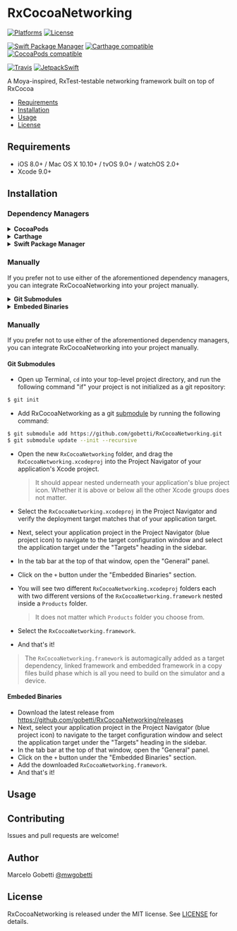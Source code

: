 # RxCocoaNetworking

[![Platforms](https://img.shields.io/cocoapods/p/RxCocoaNetworking.svg)](https://cocoapods.org/pods/RxCocoaNetworking)
[![License](https://img.shields.io/cocoapods/l/RxCocoaNetworking.svg)](https://raw.githubusercontent.com/gobetti/RxCocoaNetworking/master/LICENSE)

[![Swift Package Manager](https://img.shields.io/badge/Swift%20Package%20Manager-compatible-brightgreen.svg)](https://github.com/apple/swift-package-manager)
[![Carthage compatible](https://img.shields.io/badge/Carthage-compatible-4BC51D.svg?style=flat)](https://github.com/Carthage/Carthage)
[![CocoaPods compatible](https://img.shields.io/cocoapods/v/RxCocoaNetworking.svg)](https://cocoapods.org/pods/RxCocoaNetworking)

[![Travis](https://img.shields.io/travis/gobetti/RxCocoaNetworking/master.svg)](https://travis-ci.org/gobetti/RxCocoaNetworking/branches)
[![JetpackSwift](https://img.shields.io/badge/JetpackSwift-framework-red.svg)](http://github.com/JetpackSwift/FrameworkTemplate)

A Moya-inspired, RxTest-testable networking framework built on top of RxCocoa

- [Requirements](#requirements)
- [Installation](#installation)
- [Usage](#usage)
- [License](#license)

## Requirements

- iOS 8.0+ / Mac OS X 10.10+ / tvOS 9.0+ / watchOS 2.0+
- Xcode 9.0+

## Installation

### Dependency Managers
<details>
  <summary><strong>CocoaPods</strong></summary>

[CocoaPods](http://cocoapods.org) is a dependency manager for Cocoa projects. You can install it with the following command:

```bash
$ gem install cocoapods
```

To integrate RxCocoaNetworking into your Xcode project using CocoaPods, specify it in your `Podfile`:

```ruby
source 'https://github.com/CocoaPods/Specs.git'
platform :ios, '8.0'
use_frameworks!

pod 'RxCocoaNetworking', '~> 3.0.0'
```

Then, run the following command:

```bash
$ pod install
```

</details>

<details>
  <summary><strong>Carthage</strong></summary>

[Carthage](https://github.com/Carthage/Carthage) is a decentralized dependency manager that automates the process of adding frameworks to your Cocoa application.

You can install Carthage with [Homebrew](http://brew.sh/) using the following command:

```bash
$ brew update
$ brew install carthage
```

To integrate RxCocoaNetworking into your Xcode project using Carthage, specify it in your `Cartfile`:

```ogdl
github "gobetti/RxCocoaNetworking" ~> 3.0.0
```

</details>

<details>
  <summary><strong>Swift Package Manager</strong></summary>

To use RxCocoaNetworking as a [Swift Package Manager](https://swift.org/package-manager/) package just add the following in your Package.swift file.

``` swift
import PackageDescription

let package = Package(
    name: "HelloRxCocoaNetworking",
    dependencies: [
        .Package(url: "https://github.com/gobetti/RxCocoaNetworking.git", .upToNextMajor(from: "3.0.0"))
    ]
)
```
</details>

### Manually

If you prefer not to use either of the aforementioned dependency managers, you can integrate RxCocoaNetworking into your project manually.

<details>
  <summary><strong>Git Submodules</strong></summary><p>

- Open up Terminal, `cd` into your top-level project directory, and run the following command "if" your project is not initialized as a git repository:

```bash
$ git init
```

- Add RxCocoaNetworking as a git [submodule](http://git-scm.com/docs/git-submodule) by running the following command:

```bash
$ git submodule add https://github.com/gobetti/RxCocoaNetworking.git
$ git submodule update --init --recursive
```

- Open the new `RxCocoaNetworking` folder, and drag the `RxCocoaNetworking.xcodeproj` into the Project Navigator of your application's Xcode project.

    > It should appear nested underneath your application's blue project icon. Whether it is above or below all the other Xcode groups does not matter.

- Select the `RxCocoaNetworking.xcodeproj` in the Project Navigator and verify the deployment target matches that of your application target.
- Next, select your application project in the Project Navigator (blue project icon) to navigate to the target configuration window and select the application target under the "Targets" heading in the sidebar.
- In the tab bar at the top of that window, open the "General" panel.
- Click on the `+` button under the "Embedded Binaries" section.
- You will see two different `RxCocoaNetworking.xcodeproj` folders each with two different versions of the `RxCocoaNetworking.framework` nested inside a `Products` folder.

    > It does not matter which `Products` folder you choose from.

- Select the `RxCocoaNetworking.framework`.

- And that's it!

> The `RxCocoaNetworking.framework` is automagically added as a target dependency, linked framework and embedded framework in a copy files build phase which is all you need to build on the simulator and a device.

</p></details>

<details>
  <summary><strong>Embeded Binaries</strong></summary><p>

- Download the latest release from https://github.com/gobetti/RxCocoaNetworking/releases
- Next, select your application project in the Project Navigator (blue project icon) to navigate to the target configuration window and select the application target under the "Targets" heading in the sidebar.
- In the tab bar at the top of that window, open the "General" panel.
- Click on the `+` button under the "Embedded Binaries" section.
- Add the downloaded `RxCocoaNetworking.framework`.
- And that's it!

</p></details>

### Manually

If you prefer not to use either of the aforementioned dependency managers, you can integrate RxCocoaNetworking into your project manually.

#### Git Submodules

- Open up Terminal, `cd` into your top-level project directory, and run the following command "if" your project is not initialized as a git repository:

```bash
$ git init
```

- Add RxCocoaNetworking as a git [submodule](http://git-scm.com/docs/git-submodule) by running the following command:

```bash
$ git submodule add https://github.com/gobetti/RxCocoaNetworking.git
$ git submodule update --init --recursive
```

- Open the new `RxCocoaNetworking` folder, and drag the `RxCocoaNetworking.xcodeproj` into the Project Navigator of your application's Xcode project.

    > It should appear nested underneath your application's blue project icon. Whether it is above or below all the other Xcode groups does not matter.

- Select the `RxCocoaNetworking.xcodeproj` in the Project Navigator and verify the deployment target matches that of your application target.
- Next, select your application project in the Project Navigator (blue project icon) to navigate to the target configuration window and select the application target under the "Targets" heading in the sidebar.
- In the tab bar at the top of that window, open the "General" panel.
- Click on the `+` button under the "Embedded Binaries" section.
- You will see two different `RxCocoaNetworking.xcodeproj` folders each with two different versions of the `RxCocoaNetworking.framework` nested inside a `Products` folder.

    > It does not matter which `Products` folder you choose from.

- Select the `RxCocoaNetworking.framework`.

- And that's it!

> The `RxCocoaNetworking.framework` is automagically added as a target dependency, linked framework and embedded framework in a copy files build phase which is all you need to build on the simulator and a device.

#### Embeded Binaries

- Download the latest release from https://github.com/gobetti/RxCocoaNetworking/releases
- Next, select your application project in the Project Navigator (blue project icon) to navigate to the target configuration window and select the application target under the "Targets" heading in the sidebar.
- In the tab bar at the top of that window, open the "General" panel.
- Click on the `+` button under the "Embedded Binaries" section.
- Add the downloaded `RxCocoaNetworking.framework`.
- And that's it!

## Usage

## Contributing

Issues and pull requests are welcome!

## Author

Marcelo Gobetti [@mwgobetti](https://twitter.com/mwgobetti)

## License

RxCocoaNetworking is released under the MIT license. See [LICENSE](https://github.com/gobetti/RxCocoaNetworking/blob/master/LICENSE) for details.

